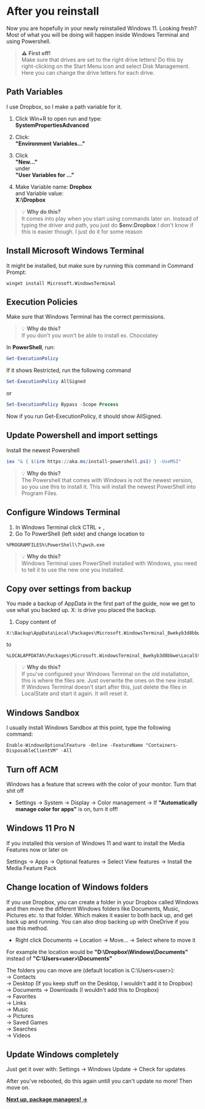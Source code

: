 # After you reinstall

Now you are hopefully in your newly reinstalled Windows 11. Looking fresh? Most of what you will be doing will happen inside Windows Terminal and using Powershell.

> ⚠️ **First off!**  
> Make sure that drives are set to the right drive letters! Do this by right-clicking on the Start Menu icon and select Disk Management. Here you can change the drive letters for each drive.

## Path Variables

I use Dropbox, so I make a path variable for it.

1. Click Win+R to open run and type:  
   **SystemPropertiesAdvanced**

2. Click:  
   **"Environment Variables..."**

3. Click  
   **"New..."**  
   under  
   **"User Variables for ..."**

4. Make Variable name:
   **Dropbox**  
   and Variable value:  
   **X:\Dropbox**

> 💡 **Why do this?**  
> It comes into play when you start using commands later on. Instead of typing the driver and path, you just do **$env:Dropbox** I don't know if this is easier though. I just do it for some reason

## Install Microsoft Windows Terminal

It might be installed, but make sure by running this command in Command Prompt:  

   ```command prompt
   winget install Microsoft.WindowsTerminal
   ```
## Execution Policies

Make sure that Windows Terminal has the correct permissions.

   > 💡 **Why do this?**  
   > If you don't you won't be able to install ex. Chocolatey

   In **PowerShell**, run:  
   ```powershell
   Get-ExecutionPolicy
   ```

If it shows Restricted, run the following command
   ```powershell
   Set-ExecutionPolicy AllSigned
   ```
   or
   ```powershell
   Set-ExecutionPolicy Bypass -Scope Process
   ```
Now if you run Get-ExecutionPolicy, it should show AllSigned.

## Update Powershell and import settings

Install the newest Powershell
   ```powershell
   iex "& { $(irm https://aka.ms/install-powershell.ps1) } -UseMSI"
   ```

   > 💡 **Why do this?**  
   > The Powershell that comes with Windows is not the newest version, so you use this to install it. This will install the newest PowerShell into Program Files.

## Configure Windows Terminal
   1. In Windows Terminal click CTRL + ,
   2. Go To PowerShell (left side) and change location to
   ```
   %PROGRAMFILES%\PowerShell\7\pwsh.exe
   ```
   > 💡 **Why do this?**  
   > Windows Terminal uses PowerShell installed with Windows, you need to tell it to use the new one you installed.

## Copy over settings from backup

You made a backup of AppData in the first part of the guide, now we get to use what you backed up. X: is drive you placed the backup.

   1. Copy content of 
   ```
   X:\Backup\AppData\Local\Packages\Microsoft.WindowsTerminal_8wekyb3d8bbwe\LocalState
   ```
   to
   ```
   %LOCALAPPDATA%\Packages\Microsoft.WindowsTerminal_8wekyb3d8bbwe\LocalState
   ```
   > 💡 **Why do this?**  
   > If you've configured your Windows Terminal on the old installation, this is where the files are. Just overwrite the ones on the new install. If Windows Terminal doesn't start after this, just delete the files in LocalState and start it again. It will reset it.

## Windows Sandbox

I usually install Windows Sandbox at this point, type the following command:
   ```
   Enable-WindowsOptionalFeature -Online -FeatureName "Containers-DisposableClientVM" -All
   ```

## Turn off ACM
Windows has a feature that screws with the color of your monitor. Turn that shit off

- Settings → System → Display → Color management → If **"Automatically manage color for apps"** is on, turn it off!

## Windows 11 Pro N
If you installed this version of Windows 11 and want to install the Media Features now or later on

Settings → Apps → Optional features → Select View features → Install the Media Feature Pack

## Change location of Windows folders

If you use Dropbox, you can create a folder in your Dropbox called Windows and then move the different Windows folders like Documents, Music, Pictures etc. to that folder. Which makes it easier to both back up, and get back up and running. You can also drop backing up with OneDrive if you use this method.

- Right click Documents → Location → Move... → Select where to move it

For example the location would be **"D:\Dropbox\Windows\Documents"** instead of **"C:\Users\<user>\Documents"**

The folders you can move are (default location is C:\Users\<user>\):  
→ Contacts  
→ Desktop (If you keep stuff on the Desktop, I wouldn't add it to Dropbox)
→ Documents
→ Downloads (I wouldn't add this to Dropbox)  
→ Favorites  
→ Links  
→ Music  
→ Pictures  
→ Saved Games  
→ Searches  
→ Videos  

## Update Windows completely
Just get it over with: Settings → Windows Update → Check for updates

After you've rebooted, do this again untill you can't update no more! Then move on.

**[Next up, package managers! →](package-managers.md)**
